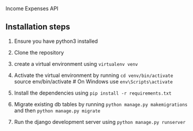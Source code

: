 Income Expenses API

## Installation steps

1. Ensure you have python3 installed

2. Clone the repository
3. create a virtual environment using `virtualenv venv`
4. Activate the virtual environment by running `cd venv/bin/activate` source env/bin/activate  # On Windows use `env\Scripts\activate`

5. Install the dependencies using `pip install -r requirements.txt`

6. Migrate existing db tables by running `python manage.py makemigrations` and then `python manage.py migrate`

7. Run the django development server using `python manage.py runserver`
